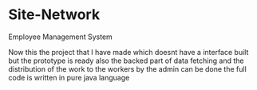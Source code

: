 # Site-Network
Employee Management System


Now this the project that I have made which doesnt have a interface built but the prototype is ready also the backed part of data fetching and the distribution of the work to the workers by the admin can be done the full code is written in pure java language 
